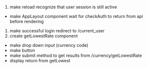 

1. make reload recognize that user session is still active
  - make AppLayout component wait for checkAuth to return from api before rendering
1. make successful login redirect to /current_user
1. create getLowestRate component
  - make drop down input (currency code)
  - make button
  - make submit method to get results from /currency/getLowestRate
  - display return from getLowest
 
